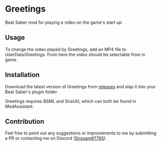 # Greetings
Beat Saber mod for playing a video on the game's start up
## Usage
To change the video played by Greetings, add an MP4 file to UserData/Greetings. From here the video should be selectable from in game.
## Installation
Download the latest version of Greetings from [releases](https://github.com/Sirspam/Greetings/releases) and slap it into your Beat Saber's plugin folder.

Greetings requires BSML and SiraUtil, which can both be found in ModAssistant.
## Contribution
Feel free to point out any suggestions or improvements to me by submitting a PR or contacting me on Discord ([Sirspam#7765](https://discordapp.com/users/232574143818760192)).
